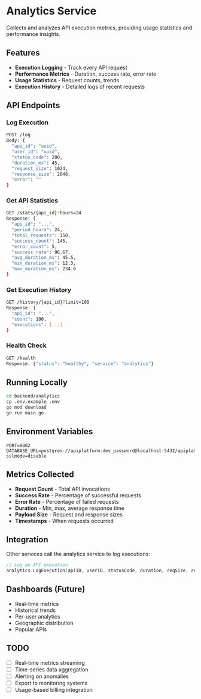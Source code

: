 # Analytics Service

Collects and analyzes API execution metrics, providing usage statistics and performance insights.

## Features

- **Execution Logging** - Track every API request
- **Performance Metrics** - Duration, success rate, error rate
- **Usage Statistics** - Request counts, trends
- **Execution History** - Detailed logs of recent requests

## API Endpoints

### Log Execution
```bash
POST /log
Body: {
  "api_id": "uuid",
  "user_id": "uuid",
  "status_code": 200,
  "duration_ms": 45,
  "request_size": 1024,
  "response_size": 2048,
  "error": ""
}
```

### Get API Statistics
```bash
GET /stats/{api_id}?hours=24
Response: {
  "api_id": "...",
  "period_hours": 24,
  "total_requests": 150,
  "success_count": 145,
  "error_count": 5,
  "success_rate": 96.67,
  "avg_duration_ms": 45.5,
  "min_duration_ms": 12.3,
  "max_duration_ms": 234.6
}
```

### Get Execution History
```bash
GET /history/{api_id}?limit=100
Response: {
  "api_id": "...",
  "count": 100,
  "executions": [...]
}
```

### Health Check
```bash
GET /health
Response: {"status": "healthy", "service": "analytics"}
```

## Running Locally

```bash
cd backend/analytics
cp .env.example .env
go mod download
go run main.go
```

## Environment Variables

```env
PORT=8082
DATABASE_URL=postgres://apiplatform:dev_password@localhost:5432/apiplatform?sslmode=disable
```

## Metrics Collected

- **Request Count** - Total API invocations
- **Success Rate** - Percentage of successful requests
- **Error Rate** - Percentage of failed requests
- **Duration** - Min, max, average response time
- **Payload Size** - Request and response sizes
- **Timestamps** - When requests occurred

## Integration

Other services call the analytics service to log executions:

```go
// Log an API execution
analytics.LogExecution(apiID, userID, statusCode, duration, reqSize, respSize, error)
```

## Dashboards (Future)

- Real-time metrics
- Historical trends
- Per-user analytics
- Geographic distribution
- Popular APIs

## TODO

- [ ] Real-time metrics streaming
- [ ] Time-series data aggregation
- [ ] Alerting on anomalies
- [ ] Export to monitoring systems
- [ ] Usage-based billing integration
